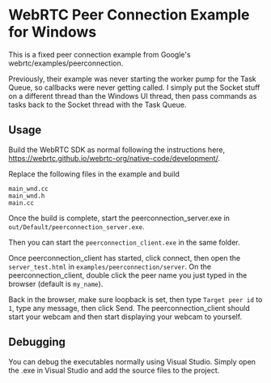 # WebRTC Peer Connection Example for Windows

This is a fixed peer connection example from Google's webrtc/examples/peerconnection.

Previously, their example was never starting the worker pump for the Task Queue, so callbacks were never getting called. I simply put the Socket stuff on a different thread than the Windows UI thread, then pass commands as tasks back to the Socket thread with the Task Queue.

## Usage

Build the WebRTC SDK as normal following the instructions here, https://webrtc.github.io/webrtc-org/native-code/development/.

Replace the following files in the example and build

```
main_wnd.cc
main_wnd.h
main.cc
```

Once the build is complete, start the peerconnection_server.exe in `out/Default/peerconnection_server.exe`.

Then you can start the `peerconnection_client.exe` in the same folder.

Once peerconnection_client has started, click connect, then open the `server_test.html` in `examples/peerconnection/server`. On the peerconnection_client, double click the peer name you just typed in the browser (default is `my_name`).

Back in the browser, make sure loopback is set, then type `Target peer id` to `1`, type any message, then click Send. The peerconnection_client should start your webcam and then start displaying your webcam to yourself.

## Debugging

You can debug the executables normally using Visual Studio. Simply open the .exe in Visual Studio and add the source files to the project.
